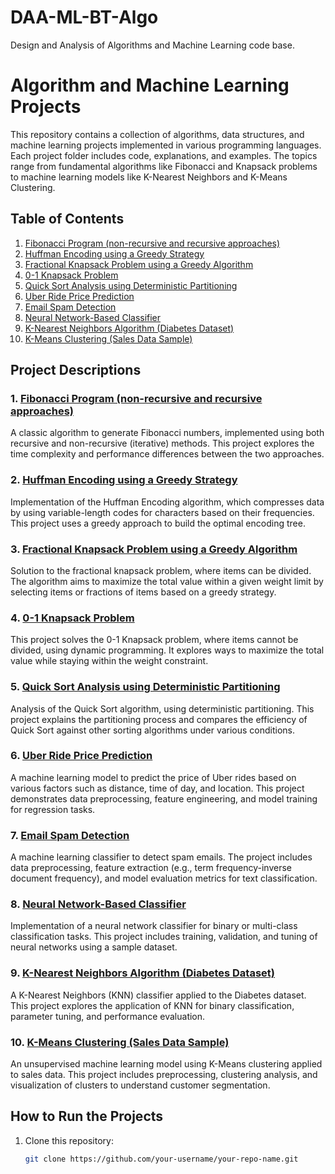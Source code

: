 # DAA-ML-BT-Algo
Design and Analysis of Algorithms and Machine Learning code base.

# Algorithm and Machine Learning Projects

This repository contains a collection of algorithms, data structures, and machine learning projects implemented in various programming languages. Each project folder includes code, explanations, and examples. The topics range from fundamental algorithms like Fibonacci and Knapsack problems to machine learning models like K-Nearest Neighbors and K-Means Clustering.

## Table of Contents
1. [Fibonacci Program (non-recursive and recursive approaches)](#1-fibonacci-program-non-recursive-and-recursive-approaches)
2. [Huffman Encoding using a Greedy Strategy](#2-huffman-encoding-using-a-greedy-strategy)
3. [Fractional Knapsack Problem using a Greedy Algorithm](#3-fractional-knapsack-problem-using-a-greedy-algorithm)
4. [0-1 Knapsack Problem](#4-0-1-knapsack-problem)
5. [Quick Sort Analysis using Deterministic Partitioning](#5-quick-sort-analysis-using-deterministic-partitioning)
6. [Uber Ride Price Prediction](#6-uber-ride-price-prediction)
7. [Email Spam Detection](#7-email-spam-detection)
8. [Neural Network-Based Classifier](#8-neural-network-based-classifier)
9. [K-Nearest Neighbors Algorithm (Diabetes Dataset)](#9-k-nearest-neighbors-algorithm-diabetes-dataset)
10. [K-Means Clustering (Sales Data Sample)](#10-k-means-clustering-sales-data-sample)

## Project Descriptions

### 1. [Fibonacci Program (non-recursive and recursive approaches)](./1.%20Fibonacci_Program(non-recursive,recursive%20approaches))
A classic algorithm to generate Fibonacci numbers, implemented using both recursive and non-recursive (iterative) methods. This project explores the time complexity and performance differences between the two approaches.

### 2. [Huffman Encoding using a Greedy Strategy](./2.%20Huffman%20Encoding%20using%20a%20greedy%20strategy)
Implementation of the Huffman Encoding algorithm, which compresses data by using variable-length codes for characters based on their frequencies. This project uses a greedy approach to build the optimal encoding tree.

### 3. [Fractional Knapsack Problem using a Greedy Algorithm](./3.%20Fractional%20Knapsack%20problem%20using%20a%20greedy%20algorithm)
Solution to the fractional knapsack problem, where items can be divided. The algorithm aims to maximize the total value within a given weight limit by selecting items or fractions of items based on a greedy strategy.

### 4. [0-1 Knapsack Problem](./4.%200-1%20Knapsack%20problem)
This project solves the 0-1 Knapsack problem, where items cannot be divided, using dynamic programming. It explores ways to maximize the total value while staying within the weight constraint.

### 5. [Quick Sort Analysis using Deterministic Partitioning](./6.%20Analysis%20of%20quick%20sort%20by%20using%20deterministic%20partitioning)
Analysis of the Quick Sort algorithm, using deterministic partitioning. This project explains the partitioning process and compares the efficiency of Quick Sort against other sorting algorithms under various conditions.

### 6. [Uber Ride Price Prediction](./7.%20Predict%20the%20price%20of%20the%20Uber%20ride)
A machine learning model to predict the price of Uber rides based on various factors such as distance, time of day, and location. This project demonstrates data preprocessing, feature engineering, and model training for regression tasks.

### 7. [Email Spam Detection](./8.%20Email%20Spam%20detection)
A machine learning classifier to detect spam emails. The project includes data preprocessing, feature extraction (e.g., term frequency-inverse document frequency), and model evaluation metrics for text classification.

### 8. [Neural Network-Based Classifier](./9.%20neural%20network-based%20classifier)
Implementation of a neural network classifier for binary or multi-class classification tasks. This project includes training, validation, and tuning of neural networks using a sample dataset.

### 9. [K-Nearest Neighbors Algorithm (Diabetes Dataset)](./11.%20K-Nearest%20Neighbors%20algorithm%20(diabetes%20dataset))
A K-Nearest Neighbors (KNN) classifier applied to the Diabetes dataset. This project explores the application of KNN for binary classification, parameter tuning, and performance evaluation.

### 10. [K-Means Clustering (Sales Data Sample)](./12.%20K-Means%20clustering%20(sales_data_sample))
An unsupervised machine learning model using K-Means clustering applied to sales data. This project includes preprocessing, clustering analysis, and visualization of clusters to understand customer segmentation.

## How to Run the Projects

1. Clone this repository:
   ```bash
   git clone https://github.com/your-username/your-repo-name.git
